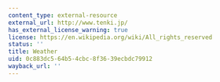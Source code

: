 ```yaml
---
content_type: external-resource
external_url: http://www.tenki.jp/
has_external_license_warning: true
license: https://en.wikipedia.org/wiki/All_rights_reserved
status: ''
title: Weather
uid: 0c883dc5-64b5-4cbc-8f36-39ecbdc79912
wayback_url: ''
---
```

